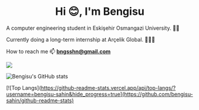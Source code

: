 <h1 align="center">Hi 😊, I'm Bengisu</h1>
A computer engineering student in Eskişehir Osmangazi University. 📖📒

Currently doing a long-term internship at Arçelik Global. 👩🏻‍💻

How to reach me 📫  **bngsshn@gmail.com** 


![](https://komarev.com/ghpvc/?username=bengisu-sahin&color=blue)

![Bengisu's GitHub stats](https://github-readme-stats.vercel.app/api?username=bengisu-sahin&show_icons=true&theme=default)

[![Top Langs](https://github-readme-stats.vercel.app/api/top-langs/?username=bengisu-sahin&hide_progress=true](https://github.com/bengisu-sahin/github-readme-stats)
